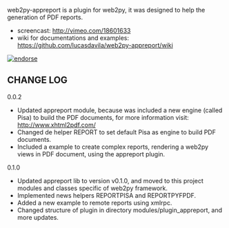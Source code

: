 web2py-appreport is a plugin for web2py, it was designed to help the generation of PDF reports.

- screencast: http://vimeo.com/18601633
- wiki for documentations and examples: https://github.com/lucasdavila/web2py-appreport/wiki 

[![endorse](http://api.coderwall.com/lucasdavila/endorsecount.png)](http://coderwall.com/lucasdavila)

## CHANGE LOG

0.0.2
- Updated appreport module, because was included a new engine (called Pisa) to build the PDF documents, for more information visit: http://www.xhtml2pdf.com/
- Changed de helper REPORT to set default Pisa as engine to build PDF documents.
- Included a example to create complex reports, rendering a web2py views in PDF document, using the appreport plugin.

0.1.0
- Updated appreport lib to version v0.1.0, and moved to this project modules and classes specific of web2py framework.
- Implemented news helpers REPORTPISA and REPORTPYFPDF.
- Added a new example to remote reports using xmlrpc.
- Changed structure of plugin in directory modules/plugin_appreport, and more updates.